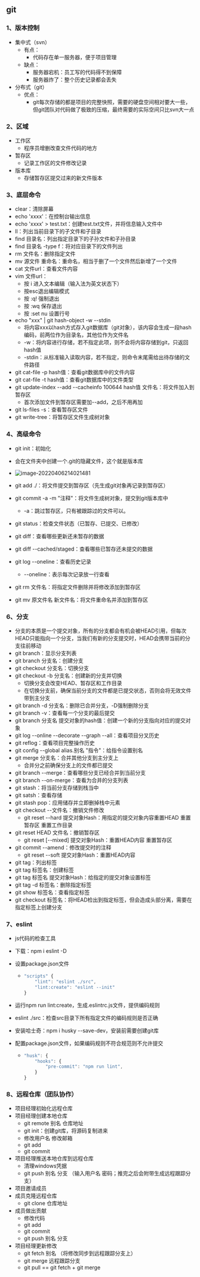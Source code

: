 ## git

### 1、版本控制

- 集中式（svn）
  - 有点：
    - 代码存在单一服务器，便于项目管理
  - 缺点：
    - 服务器宕机：员工写的代码得不到保障
    - 服务器炸了：整个历史记录都会丢失
- 分布式（git）
  - 优点：
    - git每次存储的都是项目的完整快照，需要的硬盘空间相对要大一些，但git团队对代码做了极致的压缩，最终需要的实际空间只比svn大一点

### 2、区域

- 工作区
  - 程序员增删改查文件代码的地方
- 暂存区
  - 记录工作区的文件修改记录
- 版本库
  - 存储暂存区提交过来的新文件版本

### 3、底层命令

- clear：清除屏幕
- echo 'xxxx'：在控制台输出信息
- echo 'xxxx' > test.txt：创建test.txt文件，并将信息输入文件中
- ll：列出当前目录下的子文件和子目录
- find 目录名：列出指定目录下的子孙文件和子孙目录
- find 目录名 -type f：将对应目录下的文件列出
- rm 文件名：删除指定文件
- mv 源文件 重命名：重命名，相当于删了一个文件然后新增了一个文件
- cat 文件url：查看文件内容
- vim 文件url：
  - 按 i 进入文本编辑（输入法为英文状态下）
  - 按esc退出编辑模式
  - 按 :q! 强制退出
  - 按 :wq 保存退出
  - 按 :set nu 设置行号
- echo "xxx" | git hash-object -w --stdin
  - 将内容xxx以hash方式存入git数据库（git对象），该内容会生成一段hash编码，前两位作为目录名，其他位作为文件名
  - -w：将内容进行存储，若不指定此项，则不会将内容存储到git，只返回hash值
  - -stdin：从标准输入读取内容，若不指定，则命令末尾需给出待存储的文件路径
- git cat-file -p hash值：查看git数据库中的文件内容
- git cat-file -t hash值：查看git数据库中的文件类型
- git update-index --add --cacheinfo 100644 hash值 文件名：将文件加入到暂存区
  - 首次添加文件到暂存区需要加--add，之后不用再加
- git ls-files -s：查看暂存区文件
- git write-tree：将暂存区文件生成树对象

### 4、高级命令

- git init：初始化

- 会在文件夹中创建一个.git的隐藏文件，这个就是版本库
- ![image-20220406214021481](C:\Users\hq\AppData\Roaming\Typora\typora-user-images\image-20220406214021481.png)

- git add ./：将文件提交到暂存区（先生成git对象再记录到暂存区）
- git commit -a -m "注释"：将文件生成树对象，提交到git版本库中
  - -a：跳过暂存区，只有被跟踪过的文件可以。
- git status：检查文件状态（已暂存、已提交、已修改）
- git diff：查看哪些更新还未暂存的数据
- git diff --cached/staged：查看哪些已暂存还未提交的数据
- git log --oneline：查看历史记录
  - --oneline：表示每次记录放一行查看
- git rm 文件名：将指定文件删除并将修改添加到暂存区
- git mv 原文件名 新文件名：将文件重命名并添加到暂存区

### 6、分支

- 分支的本质是一个提交对象，所有的分支都会有机会被HEAD引用，但每次HEAD只能指向一个分支，当我们有新的分支提交时，HEAD会携带当前的分支往前移动
- git branch：显示分支列表
- git branch 分支名：创建分支
- git checkout 分支名：切换分支
- git checkout -b 分支名：创建新的分支并切换
  - 切换分支会改变HEAD、暂存区和工作目录
  - 在切换分支前，确保当前分支的文件都是已提交状态，否则会将无效文件带到主分支
- git branch -d 分支名：删除已合并分支，-D强制删除分支
- git branch -v：查看每一个分支的最后提交
- git branch 分支名 提交对象的hash值：创建一个新的分支指向对应的提交对象
- git log --online --decorate --graph --all：查看项目分叉历史
- git reflog：查看项目完整操作历史
- git config --global alias.别名 "指令"：给指令设置别名
- git merge 分支名：合并其他分支到主分支上
  - 合并分之前确保分支上的文件都已提交
- git branch --merge：查看哪些分支已经合并到当前分支
- git branch --on-merge：查看为合并的分支列表
- git stash：将当前分支存储到栈当中
- git satsh：查看存储
- git stash pop：应用储存并立即删掉栈中元素
- git checkout --文件名：撤销文件修改
  - git reset --hard 提交对象Hash：用指定的提交对象内容重置HEAD 重置暂存区 重置工作目录
- git reset HEAD 文件名：撤销暂存区
  - git reset [--mixed] 提交对象Hash：重置HEAD内容 重置暂存区
- git commit --amend：修改提交时的注释
  - git reset --soft 提交对象Hash：重置HEAD内容
- git tag：列出标签
- git  tag 标签名：创建标签
- git tag 标签名 提交对象Hash：给指定的提交对象设置标签
- git tag -d 标签名：删除指定标签
- git show 标签名：查看指定标签
- git checkout 标签名：将HEAD检出到指定标签，但会造成头部分离，需要在指定标签上创建分支

### 7、eslint

- js代码的检查工具

- 下载：npm i eslint -D

- 设置package.json文件

  - ```js
    "scripts" {
        "lint": "eslint ./src",
        "lint:create": "eslint --init"
    }
    ```

    

- 运行npm run lint:create，生成.eslintrc.js文件，提供编码规则

- eslint ./src：检查src目录下所有指定文件的编码规则是否正确

- 安装哈士奇：npm i husky --save-dev，安装前需要创建git库

- 配置package.json文件，如果编码规则不符合规范则不允许提交

  - ```js
    "husk": {
        "hooks": {
            "pre-commit": "npm run lint",
        }
    }
    ```


### 8、远程仓库（团队协作）

- 项目经理初始化远程仓库
- 项目经理创建本地仓库
  - git remote 别名 仓库地址
  - git init：创建git库，将源码复制进来
  - 修改用户名 修改邮箱
  - git add
  - git commit
- 项目经理推送本地仓库到远程仓库
  - 清理windows凭据
  - git push 别名 分支 （输入用户名 密码；推完之后会附带生成远程跟踪分支）
- 项目邀请成员
- 成员克隆远程仓库
  - git clone 仓库地址
- 成员做出贡献
  - 修改代码
  - git add
  - git commit
  - git push 别名 分支
- 项目经理更新修改
  - git fetch 别名 （将修改同步到远程跟踪分支上）
  - git merge 远程跟踪分支
  - git pull == git fetch + git merge
